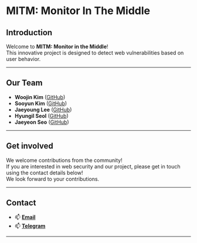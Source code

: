 # MITM: Monitor In The Middle

## Introduction

Welcome to **MITM: Monitor in the Middle**!  
This innovative project is designed to detect web vulnerabilities based on user behavior.  

---

## Our Team

- **Woojin Kim** ([GitHub](https://github.com/waivey07))
- **Sooyun Kim** ([GitHub](https://github.com/wolpis))
- **Jaeyoung Lee** ([GitHub](https://github.com/Finder16))
- **Hyungil Seol** ([GitHub](https://github.com/r0jan3a))
- **Jaeyeon Seo** ([GitHub](https://github.com/2aeY3eon))

---

## Get involved

We welcome contributions from the community!  
If you are interested in web security and our project, please get in touch using the contact details below!  
We look forward to your contributions.  

---

## Contact

- 📫 [**Email**](mailto:me@waivey.dev)
- 📫 [**Telegram**](https://t.me/kwj0952)

---